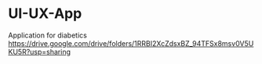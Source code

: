 # UI-UX-App
Application for diabetics
https://drive.google.com/drive/folders/1RRBI2XcZdsxBZ_94TFSx8msv0V5UKU5R?usp=sharing
